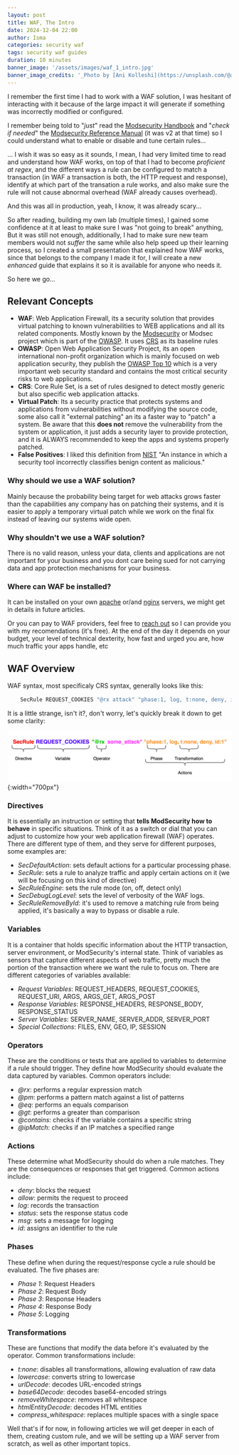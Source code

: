 ```yaml
---
layout: post
title: WAF, The Intro
date: 2024-12-04 22:00
author: Isma
categories: security waf
tags: security waf guides
duration: 10 minutes
banner_image: '/assets/images/waf_1_intro.jpg'
banner_image_credits: '_Photo by [Ani Kolleshi](https://unsplash.com/@anikolleshi?utm_content=creditCopyText&utm_medium=referral&utm_source=unsplash) on [Unsplash](https://unsplash.com/photos/fireplace-closeup-photo-e3fHogw2xb0?utm_content=creditCopyText&utm_medium=referral&utm_source=unsplash)_'
---
```


I remember the first time I had to work with a WAF solution, I was hesitant of interacting with it because of the large impact it will generate if something was incorrectly modified or configured.

I remember being told to "_just_" read the [Modsecurity Handbook](https://www.feistyduck.com/books/modsecurity-handbook/) and "_check if needed_" the [Modsecurity Reference Manual](https://github.com/owasp-modsecurity/ModSecurity/wiki/Reference-Manual-%28v2.x%29) (it was v2 at that time) so I could understand what to enable or disable and tune certain rules...

... I wish it was so easy as it sounds, I mean, I had very limited time to read and understand how WAF works, on top of that I had to become _proficient at regex_, and the different ways a rule can be configured to match a transaction (in WAF a transaction is both, the HTTP request and response), identify at which part of the transation a rule works, and also make sure the rule will not cause abnormal overhead (WAF already causes overhead).

And this was all in production, yeah, I know, it was already scary...

So after reading, building my own lab (multiple times), I gained some confidence at it at least to make sure I was "not going to break" anything, But it was still not enough, additionally, I had to make sure new team members would not _suffer_ the same while also help speed up their learning process, so I created a small presentation that explained how WAF works, since that belongs to the company I made it for, I will create a new _enhanced_ guide that explains it so it is available for anyone who needs it.

So here we go...

## Relevant Concepts

* __WAF__: Web Application Firewall, its a security solution that provides virtual patching to known vulnerabilities to WEB applications and all its related components. Mostly known by the [Modsecurity](https://modsecurity.org/) or Modsec project which is part of the [OWASP](https://owasp.org/). It uses [CRS](https://coreruleset.org/) as its baseline rules
* __OWASP__: Open Web Application Security Project, its an open international non-profit organization which is mainly focused on web application security, they publish the [OWASP Top 10](https://owasp.org/www-project-top-ten/) which is a very important web security standard and contains the most critical security risks to web applications.
* __CRS__: Core Rule Set, is a set of rules designed to detect mostly generic but also specific web application attacks.
* __Virtual Patch__: Its a security practice that protects systems and applications from vulnerabilities without modifying the source code, some also call it "external patching" an its a faster way to "patch" a system. Be aware that this __does not__ remove the vulnerability from the system or application, it just adds a security layer to provide protection, and it is ALWAYS recommended to keep the apps and systems properly patched.
* __False Positives__: I liked this definition from [NIST](https://csrc.nist.gov/glossary/term/false_positive) "An instance in which a security tool incorrectly classifies benign content as malicious."


### Why should we use a WAF solution?
Mainly because the probability being target for web attacks grows faster than the capabilities any company has on patching their systems, and it is easier to apply a temporary virtual patch while we work on the final fix instead of leaving our systems wide open.

### Why shouldn't we use a WAF solution?
There is no valid reason, unless your data, clients and applications are not important for your business and you dont care being sued for not carrying data and app protection mechanisms for your business.

### Where can WAF be installed?
It can be installed on your own [apache](https://github.com/owasp-modsecurity/ModSecurity/wiki/Reference-Manual-%28v3.x%29#user-content-Installation_for_Apache) or/and [nginx](https://github.com/owasp-modsecurity/ModSecurity/wiki/Reference-Manual-%28v3.x%29#user-content-Installation_for_NGINX) servers, we might get in details in future articles.

Or you can pay to WAF providers, feel free to [reach out](/contact) so I can provide you with my recomendations (it's free). At the end of the day it depends on your budget, your level of technical dexterity, how fast and urged you are, how much traffic your apps handle, etc

## WAF Overview

WAF syntax, most specificaly CRS syntax, generally looks like this:

``` bash
    SecRule REQUEST_COOKIES "@rx attack" "phase:1, log, t:none, deny, id:1"
```

It is a little strange, isn't it?, don't worry, let's quickly break it down to get some clarity:

![crs rule](/assets/images/waf_1_intro_crs_syntax.png){:width="700px"}
<!-- <img src="/assets/images/2024-11-29-waf_1_intro_crs_syntax.png" width="700"> -->

### __Directives__

It is essentially an instruction or setting that __tells ModSecurity how to behave__ in specific situations. Think of it as a switch or dial that you can adjust to customize how your web application firewall (WAF) operates.
There are different type of them, and they serve for different purposes, some examples are:
* _SecDefaultAction_: sets default actions for a particular processing phase.
* _SecRule_: sets a rule to analyze traffic and apply certain actions on it (we will be focusing on this kind of directive)
* _SecRuleEngine_: sets the rule mode (on, off, detect only)
* _SecDebugLogLevel_: sets the level of verbosity of the WAF logs.
* _SecRuleRemoveById_: it's used to remove a matching rule from being applied, it's basically a way to bypass or disable a rule.

### __Variables__

It is a container that holds specific information about the HTTP transaction, server environment, or ModSecurity's internal state. Think of variables as sensors that capture different aspects of web traffic, pretty much the portion of the transaction where we want the rule to focus on. There are different categories of variables available:
* _Request Variables_: REQUEST_HEADERS, REQUEST_COOKIES, REQUEST_URI, ARGS, ARGS_GET, ARGS_POST
* _Response Variables_: RESPONSE_HEADERS, RESPONSE_BODY, RESPONSE_STATUS
* _Server Variables_: SERVER_NAME, SERVER_ADDR, SERVER_PORT
* _Special Collections_: FILES, ENV, GEO, IP, SESSION

### __Operators__

These are the conditions or tests that are applied to variables to determine if a rule should trigger. They define how ModSecurity should evaluate the data captured by variables.
Common operators include:
* _@rx_: performs a regular expression match
* _@pm_: performs a pattern match against a list of patterns
* _@eq_: performs an equals comparison
* _@gt_: performs a greater than comparison
* _@contains_: checks if the variable contains a specific string
* _@ipMatch_: checks if an IP matches a specified range

### __Actions__

These determine what ModSecurity should do when a rule matches. They are the consequences or responses that get triggered.
Common actions include:
* _deny_: blocks the request
* _allow_: permits the request to proceed
* _log_: records the transaction
* _status_: sets the response status code
* _msg_: sets a message for logging
* _id_: assigns an identifier to the rule

### __Phases__

These define when during the request/response cycle a rule should be evaluated.
The five phases are:
* _Phase 1_: Request Headers
* _Phase 2_: Request Body
* _Phase 3_: Response Headers
* _Phase 4_: Response Body
* _Phase 5_: Logging

### __Transformations__

These are functions that modify the data before it's evaluated by the operator.
Common transformations include:
* _t:none_: disables all transformations, allowing evaluation of raw data
* _lowercase_: converts string to lowercase
* _urlDecode_: decodes URL-encoded strings
* _base64Decode_: decodes base64-encoded strings
* _removeWhitespace_: removes all whitespace
* _htmlEntityDecode_: decodes HTML entities
* _compress_whitespace_: replaces multiple spaces with a single space

Well that's if for now, in following articles we will get deeper in each of them, creating custom rule, and we will be setting up a WAF server from scratch, as well as other important topics.